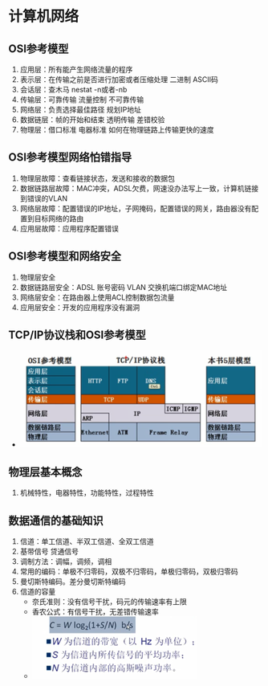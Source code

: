 # 计算机网络

## OSI参考模型

1. 应用层：所有能产生网络流量的程序
2. 表示层：在传输之前是否进行加密或者压缩处理  二进制  ASCII码
3. 会话层：查木马  nestat -n或者-nb
4. 传输层：可靠传输  流量控制   不可靠传输
5. 网络层：负责选择最佳路径 规划IP地址
6. 数据链层：帧的开始和结束  透明传输  差错校验
7. 物理层：借口标准  电器标准  如何在物理链路上传输更快的速度 

## OSI参考模型网络怕错指导

1. 物理层故障：查看链接状态，发送和接收的数据包
2. 数据链路层故障：MAC冲突，ADSL欠费，网速没办法写上一致，计算机链接到错误的VLAN
3. 网络层故障：配置错误的IP地址，子网掩码，配置错误的网关，路由器没有配置到目标网络的路由
4. 应用层故障：应用程序配置错误

## OSI参考模型和网络安全

1. 物理层安全
2. 数据链路层安全：ADSL  账号密码  VLAN  交换机端口绑定MAC地址
3. 网络层安全：在路由器上使用ACL控制数据包流量
4. 应用层安全：开发的应用程序没有漏洞

## TCP/IP协议栈和OSI参考模型
* ![TCP/IP协议栈](./picture/TCP-IP协议栈.png)

## 物理层基本概念

1. 机械特性，电器特性，功能特性，过程特性

## 数据通信的基础知识

1. 信道：单工信道、半双工信道、全双工信道
2. 基带信号  贷通信号
3. 调制方法：调幅，调频，调相
4. 常用的编码：单极不归零码，双极不归零码，单极归零码，双极归零码
5. 曼切斯特编码。差分曼切斯特编码
6. 信道的容量
    * 奈氏准则：没有信号干扰，码元的传输速率有上限
    * 香农公式：有信号干扰，无差错传输速率
    * ![香农公式](./picture/香农公式.png  )